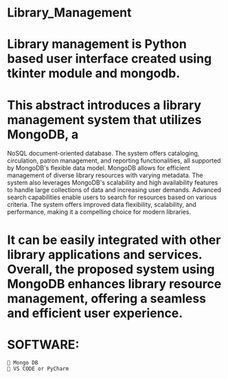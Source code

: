 # Library_Management
# Library management is Python based user interface created using tkinter module and mongodb.
# This abstract introduces a library management system that utilizes MongoDB, a
  NoSQL document-oriented database. The system offers cataloging, circulation,
  patron management, and reporting functionalities, all supported by MongoDB's
  flexible data model. MongoDB allows for efficient management of diverse
  library resources with varying metadata. The system also leverages MongoDB's
  scalability and high availability features to handle large collections of data and
  increasing user demands. Advanced search capabilities enable users to search
  for resources based on various criteria. The system offers improved data
  flexibility, scalability, and performance, making it a compelling choice for
  modern libraries. 
# It can be easily integrated with other library applications and services. Overall, the proposed system using MongoDB enhances library resource management, offering a seamless and efficient user experience.

# SOFTWARE:
     Mongo DB
     VS CODE or PyCharm
